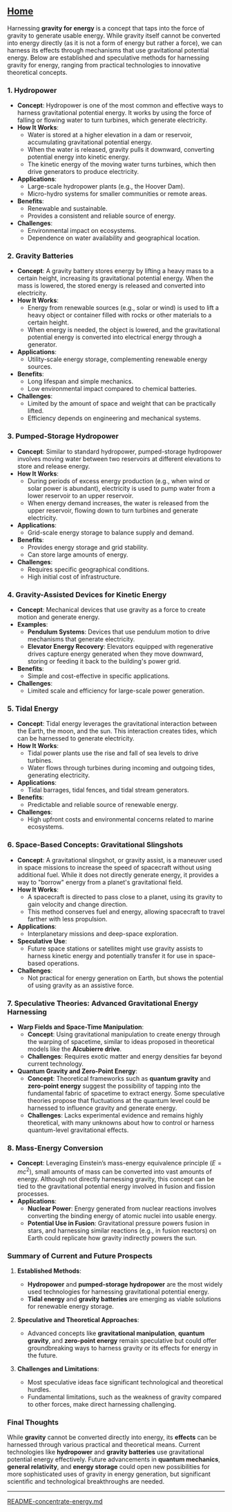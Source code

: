 [Home](https://t2m.io/VwvDcuw)
---

Harnessing **gravity for energy** is a concept that taps into the force of gravity to generate usable energy. While gravity itself cannot be converted into energy directly (as it is not a form of energy but rather a force), we can harness its effects through mechanisms that use gravitational potential energy. Below are established and speculative methods for harnessing gravity for energy, ranging from practical technologies to innovative theoretical concepts.

### 1. **Hydropower**
- **Concept**: Hydropower is one of the most common and effective ways to harness gravitational potential energy. It works by using the force of falling or flowing water to turn turbines, which generate electricity.
- **How It Works**:
  - Water is stored at a higher elevation in a dam or reservoir, accumulating gravitational potential energy.
  - When the water is released, gravity pulls it downward, converting potential energy into kinetic energy.
  - The kinetic energy of the moving water turns turbines, which then drive generators to produce electricity.
- **Applications**:
  - Large-scale hydropower plants (e.g., the Hoover Dam).
  - Micro-hydro systems for smaller communities or remote areas.
- **Benefits**:
  - Renewable and sustainable.
  - Provides a consistent and reliable source of energy.
- **Challenges**:
  - Environmental impact on ecosystems.
  - Dependence on water availability and geographical location.

### 2. **Gravity Batteries**
- **Concept**: A gravity battery stores energy by lifting a heavy mass to a certain height, increasing its gravitational potential energy. When the mass is lowered, the stored energy is released and converted into electricity.
- **How It Works**:
  - Energy from renewable sources (e.g., solar or wind) is used to lift a heavy object or container filled with rocks or other materials to a certain height.
  - When energy is needed, the object is lowered, and the gravitational potential energy is converted into electrical energy through a generator.
- **Applications**:
  - Utility-scale energy storage, complementing renewable energy sources.
- **Benefits**:
  - Long lifespan and simple mechanics.
  - Low environmental impact compared to chemical batteries.
- **Challenges**:
  - Limited by the amount of space and weight that can be practically lifted.
  - Efficiency depends on engineering and mechanical systems.

### 3. **Pumped-Storage Hydropower**
- **Concept**: Similar to standard hydropower, pumped-storage hydropower involves moving water between two reservoirs at different elevations to store and release energy.
- **How It Works**:
  - During periods of excess energy production (e.g., when wind or solar power is abundant), electricity is used to pump water from a lower reservoir to an upper reservoir.
  - When energy demand increases, the water is released from the upper reservoir, flowing down to turn turbines and generate electricity.
- **Applications**:
  - Grid-scale energy storage to balance supply and demand.
- **Benefits**:
  - Provides energy storage and grid stability.
  - Can store large amounts of energy.
- **Challenges**:
  - Requires specific geographical conditions.
  - High initial cost of infrastructure.

### 4. **Gravity-Assisted Devices for Kinetic Energy**
- **Concept**: Mechanical devices that use gravity as a force to create motion and generate energy.
- **Examples**:
  - **Pendulum Systems**: Devices that use pendulum motion to drive mechanisms that generate electricity.
  - **Elevator Energy Recovery**: Elevators equipped with regenerative drives capture energy generated when they move downward, storing or feeding it back to the building's power grid.
- **Benefits**:
  - Simple and cost-effective in specific applications.
- **Challenges**:
  - Limited scale and efficiency for large-scale power generation.

### 5. **Tidal Energy**
- **Concept**: Tidal energy leverages the gravitational interaction between the Earth, the moon, and the sun. This interaction creates tides, which can be harnessed to generate electricity.
- **How It Works**:
  - Tidal power plants use the rise and fall of sea levels to drive turbines.
  - Water flows through turbines during incoming and outgoing tides, generating electricity.
- **Applications**:
  - Tidal barrages, tidal fences, and tidal stream generators.
- **Benefits**:
  - Predictable and reliable source of renewable energy.
- **Challenges**:
  - High upfront costs and environmental concerns related to marine ecosystems.

### 6. **Space-Based Concepts: Gravitational Slingshots**
- **Concept**: A gravitational slingshot, or gravity assist, is a maneuver used in space missions to increase the speed of spacecraft without using additional fuel. While it does not directly generate energy, it provides a way to "borrow" energy from a planet's gravitational field.
- **How It Works**:
  - A spacecraft is directed to pass close to a planet, using its gravity to gain velocity and change direction.
  - This method conserves fuel and energy, allowing spacecraft to travel farther with less propulsion.
- **Applications**:
  - Interplanetary missions and deep-space exploration.
- **Speculative Use**:
  - Future space stations or satellites might use gravity assists to harness kinetic energy and potentially transfer it for use in space-based operations.
- **Challenges**:
  - Not practical for energy generation on Earth, but shows the potential of using gravity as an assistive force.

### 7. **Speculative Theories: Advanced Gravitational Energy Harnessing**
- **Warp Fields and Space-Time Manipulation**:
  - **Concept**: Using gravitational manipulation to create energy through the warping of spacetime, similar to ideas proposed in theoretical models like the **Alcubierre drive**.
  - **Challenges**: Requires exotic matter and energy densities far beyond current technology.
- **Quantum Gravity and Zero-Point Energy**:
  - **Concept**: Theoretical frameworks such as **quantum gravity** and **zero-point energy** suggest the possibility of tapping into the fundamental fabric of spacetime to extract energy. Some speculative theories propose that fluctuations at the quantum level could be harnessed to influence gravity and generate energy.
  - **Challenges**: Lacks experimental evidence and remains highly theoretical, with many unknowns about how to control or harness quantum-level gravitational effects.

### 8. **Mass-Energy Conversion**
- **Concept**: Leveraging Einstein’s mass-energy equivalence principle ($E = mc^2$), small amounts of mass can be converted into vast amounts of energy. Although not directly harnessing gravity, this concept can be tied to the gravitational potential energy involved in fusion and fission processes.
- **Applications**:
  - **Nuclear Power**: Energy generated from nuclear reactions involves converting the binding energy of atomic nuclei into usable energy.
  - **Potential Use in Fusion**: Gravitational pressure powers fusion in stars, and harnessing similar reactions (e.g., in fusion reactors) on Earth could replicate how gravity indirectly powers the sun.

### Summary of Current and Future Prospects
1. **Established Methods**:
   - **Hydropower** and **pumped-storage hydropower** are the most widely used technologies for harnessing gravitational potential energy.
   - **Tidal energy** and **gravity batteries** are emerging as viable solutions for renewable energy storage.

2. **Speculative and Theoretical Approaches**:
   - Advanced concepts like **gravitational manipulation**, **quantum gravity**, and **zero-point energy** remain speculative but could offer groundbreaking ways to harness gravity or its effects for energy in the future.

3. **Challenges and Limitations**:
   - Most speculative ideas face significant technological and theoretical hurdles.
   - Fundamental limitations, such as the weakness of gravity compared to other forces, make direct harnessing challenging.

### Final Thoughts
While **gravity** cannot be converted directly into energy, its **effects** can be harnessed through various practical and theoretical means. Current technologies like **hydropower** and **gravity batteries** use gravitational potential energy effectively. Future advancements in **quantum mechanics**, **general relativity**, and **energy storage** could open new possibilities for more sophisticated uses of gravity in energy generation, but significant scientific and technological breakthroughs are needed.


---

[README-concentrate-energy.md](https://t2m.io/DQRP9Zn)
